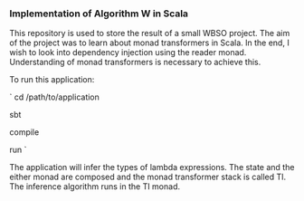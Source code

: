### Implementation of Algorithm W in Scala 

This repository is used to store the result of a small WBSO project. The
aim of the project was to learn about monad transformers in Scala. In the 
end, I wish to look into dependency injection using the reader monad. 
Understanding of monad transformers is necessary to achieve this. 

To run this application:

`
cd /path/to/application

sbt

compile

run
`

The application will infer the types of lambda expressions. The state and 
the either monad are composed and the monad transformer stack is called TI.
The inference algorithm runs in the TI monad.  

